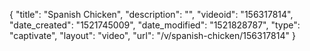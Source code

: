 {
    "title": "Spanish Chicken",
    "description": "",
    "videoid": "156317814",
    "date_created": "1521745009",
    "date_modified": "1521828787",
    "type": "captivate",
    "layout": "video",
    "url": "\/v\/spanish-chicken\/156317814"
}